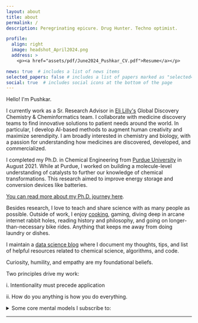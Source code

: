 ```yaml
---
layout: about
title: about
permalink: /
description: Peregrinating epicure. Drug Hunter. Techno optimist. 

profile:
  align: right
  image: headshot_April2024.png
  address: >
    <p><a href="assets/pdf/June2024_Pushkar_CV.pdf">Resume</a></p>

news: true  # includes a list of news items
selected_papers: false # includes a list of papers marked as "selected={true}"
social: true  # includes social icons at the bottom of the page
---
```


Hello! I'm Pushkar. 

I currently work as a Sr. Research Advisor in [Eli Lilly's](https://www.lilly.com/discovery/research-and-scientific-discovery) Global Discovery Chemistry & Cheminformatics team. I collaborate with medicine discovery teams to find innovative solutions to patient needs around the world. In particular, I develop AI-based methods to augment human creativity and maximize serendipity. I am broadly interested in chemistry and biology, with a passion for understanding how medicines are discovered, developed, and commercialized.

I completed my Ph.D. in Chemical Engineering from [Purdue University](https://engineering.purdue.edu/ChE) in August 2021. While at Purdue, I worked on building a molecule-level understanding of catalysts to further our knowledge of chemical transformations. This research aimed to improve energy storage and conversion devices like batteries.

[You can read more about my Ph.D. journey here](https://www.pushkarghanekar.com/blog/2021/phd_learning/).

Besides research, I love to teach and share science with as many people as possible. Outside of work, I enjoy [cooking](https://www.instagram.com/pgg1610/), gaming, diving deep in arcane internet rabbit holes, reading history and philosophy, and going on longer-than-necessary bike rides. Anything that keeps me away from doing laundry or dishes. 

I maintain a [data science blog](https://pgg1610.github.io/data_blog/) where I document my thoughts, tips, and list of helpful resources related to chemical science, algorithms, and code. 

Curiosity, humility, and empathy are my foundational beliefs.

Two principles drive my work: 

i. Intentionality must precede application

ii. How do you anything is how you do everything.

<details>
  <summary>Some core mental models I subscribe to:</summary>
  
  <ul>
    <li>Trust in compounding and persistence; you don't need to be always right, just less stupid.</li>
    <li>Decide what you want, decide what you are willing to exchange for it and get to work.</li>
    <li>Have strong convictions, loosely held.</li>
    <li>Follow curiosity and passion, not trends.</li>
    <li>Ideas are not owned, but come with debts to those who came before.</li>
    <li>Life is surprisingly short, so solve problems that interest and excite you most. <a href="https://www.cs.virginia.edu/~robins/YouAndYourResearch.pdf">Richard Hamming's Lecture</a></li>
    <li>Happiness is a choice that you make and a skill that you develop.</li>
    <li><a href="https://blog.samaltman.com/the-days-are-long-but-the-decades-are-short">"The days are long but the decades are short"</a></li>
    <li>Don't be the best, try to be the only.</li>
  </ul>
  
</details>

-----


